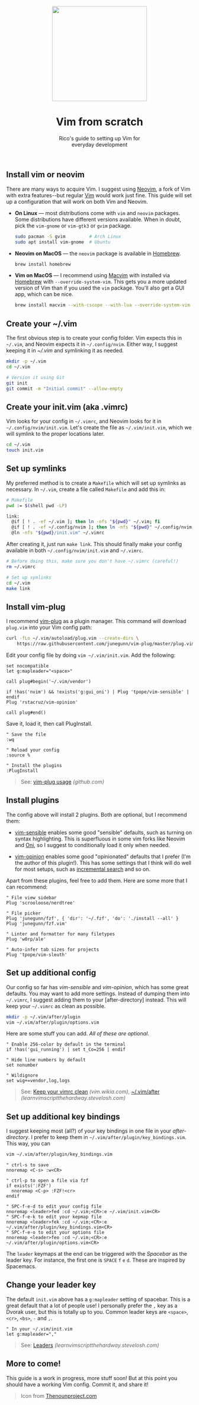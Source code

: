 <p align='center'>
<br><img src='https://user-images.githubusercontent.com/74385/46930533-c84de080-d078-11e8-8b8a-24945201be94.png' width='256'><br>
</p>

<h1 align='center'>Vim from scratch</h1>

<p align='center'>
Rico's guide to setting up Vim for<br>
everyday development
</p>

<br>

## Install vim or neovim

There are many ways to acquire Vim. I suggest using [Neovim], a fork of Vim with extra features--but regular [Vim] would work just fine. This guide will set up a configuration that will work on both Vim and Neovim.

- **On Linux** &mdash; most distributions come with `vim` and `neovim` packages. Some distributions have different versions available. When in doubt, pick the `vim-gnome` or `vim-gtk3` or `gvim` package.

  ```bash
  sudo pacman -S gvim         # Arch Linux
  sudo apt install vim-gnome  # Ubuntu
  ```

- **Neovim on MacOS** &mdash; the `neovim` package is available in [Homebrew].

  ```bash
  brew install homebrew
  ```

- **Vim on MacOS** &mdash; I recommend using [Macvim] with installed via [Homebrew] with `--override-system-vim`. This gets you a more updated version of Vim than if you used the `vim` package. You'll also get a GUI app, which can be nice.

  ```bash
  brew install macvim --with-cscope --with-lua --override-system-vim --with-luajit --with-python3
  ```

## Create your ~/.vim

The first obvious step is to create your config folder. Vim expects this in `~/.vim`, and Neovim expects it in `~/.config/nvim`. Either way, I suggest keeping it in _~/.vim_ and symlinking it as needed.

```sh
mkdir -p ~/.vim
cd ~/.vim

# Version it using Git
git init
git commit -m "Initial commit" --allow-empty
```

## Create your init.vim (aka .vimrc)

Vim looks for your config in `~/.vimrc`, and Neovim looks for it in `~/.config/nvim/init.vim`. Let's create the file as `~/.vim/init.vim`, which we will symlink to the proper locations later.

```bash
cd ~/.vim
touch init.vim
```

## Set up symlinks

My preferred method is to create a `Makefile` which will set up symlinks as necessary. In `~/.vim`, create a file called `Makefile` and add this in:

```bash
# Makefile
pwd := $(shell pwd -LP)

link:
  @if [ ! . -ef ~/.vim ]; then ln -nfs "${pwd}" ~/.vim; fi
  @if [ ! . -ef ~/.config/nvim ]; then ln -nfs "${pwd}" ~/.config/nvim; fi
  @ln -nfs "${pwd}/init.vim" ~/.vimrc
```

After creating it, just run `make link`. This should finally make your config available in both `~/.config/nvim/init.vim` and `~/.vimrc`.

```bash
# Before doing this, make sure you don't have ~/.vimrc (careful!)
rm ~/.vimrc

# Set up symlinks
cd ~/.vim
make link
```

## Install vim-plug

I recommend [vim-plug] as a plugin manager. This command will download `plug.vim` into your Vim config path:

```bash
curl -fLo ~/.vim/autoload/plug.vim --create-dirs \
    https://raw.githubusercontent.com/junegunn/vim-plug/master/plug.vim
```

Edit your config file by doing `vim ~/.vim/init.vim`. Add the following:

```vim
set nocompatible
let g:mapleader="<space>"

call plug#begin('~/.vim/vendor')

if !has('nvim') && !exists('g:gui_oni') | Plug 'tpope/vim-sensible' | endif
Plug 'rstacruz/vim-opinion'

call plug#end()
```

Save it, load it, then call PlugInstall.

```vim
" Save the file
:wq

" Reload your config
:source %

" Install the plugins
:PlugInstall
```

> See: [vim-plug usage](https://github.com/junegunn/vim-plug#usage) _(github.com)_

## Install plugins

The config above will install 2 plugins. Both are optional, but I recommend them:

- [vim-sensible] enables some good "sensible" defaults, such as turning on syntax highlighting. This is superfluous in some vim forks like Neovim and [Oni], so I suggest to conditionally load it only when needed.

- [vim-opinion] enables some good "opinionated" defaults that I prefer (I'm the author of this plugin!). This has some settings that I think will do well for most setups, such as [incremental search] and so on.

Apart from these plugins, feel free to add them. Here are some more that I can recommend:

```vim
" File view sidebar
Plug 'scrooloose/nerdtree'

" File picker
Plug 'junegunn/fzf', { 'dir': '~/.fzf', 'do': './install --all' }
Plug 'junegunn/fzf.vim'

" Linter and formatter for many filetypes
Plug 'w0rp/ale'

" Auto-infer tab sizes for projects
Plug 'tpope/vim-sleuth'
```

## Set up additional config

Our config so far has _vim-sensible_ and _vim-opinion_, which has some great defaults. You may want to add more settings. Instead of dumping them into `~/.vimrc`, I suggest adding them to your [after-directory] instead. This will keep your `~/.vimrc` as clean as possible.

```bash
mkdir -p ~/.vim/after/plugin
vim ~/.vim/after/plugin/options.vim
```

Here are some stuff you can add. _All of these are optional_.

```vim
" Enable 256-color by default in the terminal
if !has('gui_running') | set t_Co=256 | endif

" Hide line numbers by default
set nonumber

" Wildignore
set wig+=vendor,log,logs
```

> See: [Keep your vimrc clean](http://vim.wikia.com/wiki/Keep_your_vimrc_file_clean) _(vim.wikia.com)_, [~/.vim/after](http://learnvimscriptthehardway.stevelosh.com/chapters/42.html#vimafter) _(learnvimscriptthehardway.stevelosh.com)_

## Set up additional key bindings

I suggest keeping most (all?) of your key bindings in one file in your _after-directory_. I prefer to keep them in `~/.vim/after/plugin/key_bindings.vim`. This way, you can

```bash
vim ~/.vim/after/plugin/key_bindings.vim
```

```vim
" ctrl-s to save
nnoremap <C-s> :w<CR>

" ctrl-p to open a file via fzf
if exists(':FZF')
  nnoremap <C-p> :FZF!<cr>
endif

" SPC-f-e-d to edit your config file
nnoremap <leader>fed :cd ~/.vim;<CR>:e ~/.vim/init.vim<CR>
" SPC-f-e-k to edit your kepmap file
nnoremap <leader>fek :cd ~/.vim;<CR>:e ~/.vim/after/plugin/key_bindings.vim<CR>
" SPC-f-e-o to edit your options file
nnoremap <leader>feo :cd ~/.vim;<CR>:e ~/.vim/after/plugin/options.vim<CR>
```

The `leader` keymaps at the end can be triggered with the _Spacebar_ as the leader key. For instance, the first one is `SPACE` `f` `e` `d`. These are inspired by Spacemacs.

## Change your leader key

The default `init.vim` above has a `g:mapleader` setting of spacebar. This is a great default that a lot of people use! I personally prefer the `,` key as a Dvorak user, but this is totally up to you. Common leader keys are `<space>`, `<cr>`, `<bs>`, `-` and `,`.

```vim
" In your ~/.vim/init.vim
let g:mapleader=","
```

> See: [Leaders](http://learnvimscriptthehardway.stevelosh.com/chapters/06.html) _(learnvimscriptthehardway.stevelosh.com)_

## More to come!

This guide is a work in progress, more stuff soon! But at this point you should have a working Vim config. Commit it, and share it!

> Icon from [Thenounproject.com](https://thenounproject.com/search/?q=code&i=995778)

[homebrew]: https://brew.sh/
[macvim]: http://macvim-dev.github.io/macvim/
[neovim]: https://neovim.io/
[vim]: https://www.vim.org/
[vim-plug]: https://github.com/junegunn/vim-plug
[vim-sensible]: https://github.com/tpope/vim-sensible
[vim-opinion]: https://github.com/tpope/vim-sensible
[oni]: https://www.onivim.io/
[incremental search]: #
